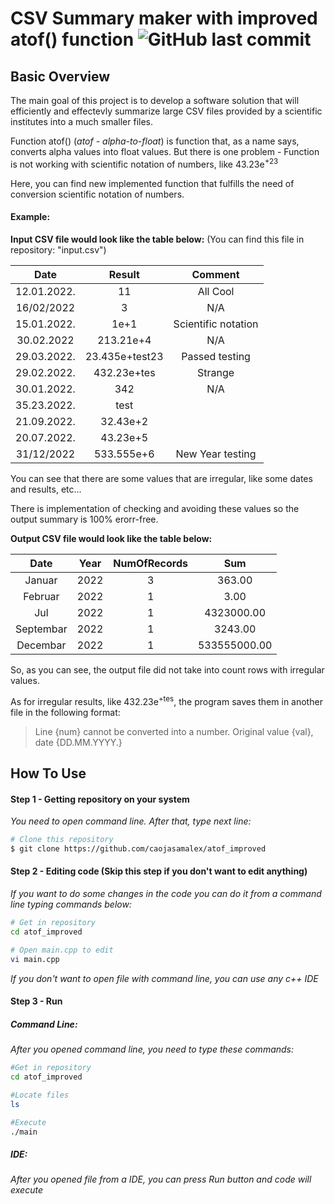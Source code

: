 # **CSV Summary maker with improved atof() function**       ![GitHub last commit](https://img.shields.io/github/last-commit/caojasamalex/atof_improved)


## Basic Overview

The main goal of this project is to develop a software solution that will efficiently and effectevly summarize large CSV files provided by a scientific institutes into a much smaller files.

Function atof()  (_atof - alpha-to-float_) is function that, as a name says, converts alpha values into float values. But there is one problem - Function is not working with scientific notation of numbers, like 43.23e<sup>+23</sup>

Here, you can find new implemented function that fulfills the need of conversion scientific notation of numbers.

#### Example:

**Input CSV file would look like the table below:** (You can find this file in repository: "input.csv")

| Date        | Result        | Comment             |
| :--------:  | :--------:    | :--------:          |
| 12.01.2022. | 11            | All Cool            |
| 16/02/2022  | 3             | N/A                 |
| 15.01.2022. | 1e+1          | Scientific notation |
| 30.02.2022  | 213.21e+4     | N/A                 |
| 29.03.2022. | 23.435e+test23| Passed testing      |
| 29.02.2022. | 432.23e+tes   | Strange             |
| 30.01.2022. | 342           | N/A                 |
| 35.23.2022. | test          |                     |
| 21.09.2022. | 32.43e+2      |                     |
| 20.07.2022. | 43.23e+5      |                     |
| 31/12/2022  | 533.555e+6    | New Year testing    |

You can see that there are some values that are irregular, like some dates and results, etc...

There is implementation of checking and avoiding these values so the output summary is 100% erorr-free.

**Output CSV file would look like the table below:**

| Date        | Year        | NumOfRecords | Sum                 |
| :---------: | :---------: |:-----------: | :-----------------: |
| Januar      | 2022        | 3            | 363.00              |
| Februar     | 2022        | 1            | 3.00                |
| Jul         | 2022        | 1            | 4323000.00          |
| Septembar   | 2022        | 1            | 3243.00             |
| Decembar    | 2022        | 1            | 533555000.00        |

So, as you can see, the output file did not take into count rows with irregular values.

As for irregular results, like 432.23e<sup>+tes</sup>, the program saves them in another file in the following format:

>Line {num} cannot be converted into a number. Original value {val}, date {DD.MM.YYYY.}

## How To Use

#### Step 1 - Getting repository on your system


*You need to open command line. After that, type next line:*
```bash
# Clone this repository
$ git clone https://github.com/caojasamalex/atof_improved
```

#### Step 2 - Editing code (Skip this step if you don't want to edit anything)

*If you want to do some changes in the code you can do it from a command line typing commands below:*

```bash
# Get in repository
cd atof_improved

# Open main.cpp to edit
vi main.cpp
```

*If you don't want to open file with command line, you can use any c++ IDE*


#### Step 3 - Run

##### Command Line:

*After you opened command line, you need to type these commands:*

```bash
#Get in repository
cd atof_improved

#Locate files
ls

#Execute
./main
```

##### IDE:

*After you opened file from a IDE, you can press Run button and code will execute*

